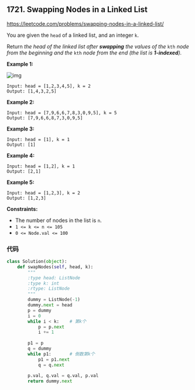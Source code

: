 ## 1721. Swapping Nodes in a Linked List

https://leetcode.com/problems/swapping-nodes-in-a-linked-list/

You are given the `head` of a linked list, and an integer `k`.

Return *the head of the linked list after **swapping** the values of the* `kth` *node from the beginning and the* `kth` *node from the end (the list is **1-indexed**).*

 

**Example 1:**

![img](https://assets.leetcode.com/uploads/2020/09/21/linked1.jpg)

```
Input: head = [1,2,3,4,5], k = 2
Output: [1,4,3,2,5]
```

**Example 2:**

```
Input: head = [7,9,6,6,7,8,3,0,9,5], k = 5
Output: [7,9,6,6,8,7,3,0,9,5]
```

**Example 3:**

```
Input: head = [1], k = 1
Output: [1]
```

**Example 4:**

```
Input: head = [1,2], k = 1
Output: [2,1]
```

**Example 5:**

```
Input: head = [1,2,3], k = 2
Output: [1,2,3]
```

 

**Constraints:**

- The number of nodes in the list is `n`.
- `1 <= k <= n <= 105`
- `0 <= Node.val <= 100`

### 代码

```python
class Solution(object):
    def swapNodes(self, head, k):
        """
        :type head: ListNode
        :type k: int
        :rtype: ListNode
        """
        dummy = ListNode(-1)
        dummy.next = head
        p = dummy
        i = 0
        while i < k:	# 第k个
            p = p.next
            i += 1
    
        p1 = p
        q = dummy
        while p1:		# 倒数第k个
            p1 = p1.next
            q = q.next
        
        p.val, q.val = q.val, p.val
        return dummy.next
```

